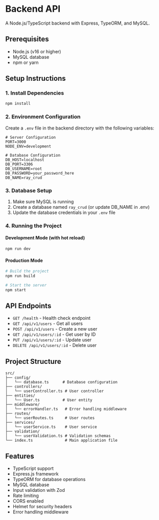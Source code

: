 # Backend API

A Node.js/TypeScript backend with Express, TypeORM, and MySQL.

## Prerequisites

- Node.js (v16 or higher)
- MySQL database
- npm or yarn

## Setup Instructions

### 1. Install Dependencies

```bash
npm install
```

### 2. Environment Configuration

Create a `.env` file in the backend directory with the following variables:

```env
# Server Configuration
PORT=3000
NODE_ENV=development

# Database Configuration
DB_HOST=localhost
DB_PORT=3306
DB_USERNAME=root
DB_PASSWORD=your_password_here
DB_NAME=ray_crud
```

### 3. Database Setup

1. Make sure MySQL is running
2. Create a database named `ray_crud` (or update DB_NAME in .env)
3. Update the database credentials in your `.env` file

### 4. Running the Project

#### Development Mode (with hot reload)
```bash
npm run dev
```

#### Production Mode
```bash
# Build the project
npm run build

# Start the server
npm start
```

## API Endpoints

- `GET /health` - Health check endpoint
- `GET /api/v1/users` - Get all users
- `POST /api/v1/users` - Create a new user
- `GET /api/v1/users/:id` - Get user by ID
- `PUT /api/v1/users/:id` - Update user
- `DELETE /api/v1/users/:id` - Delete user

## Project Structure

```
src/
├── config/
│   └── database.ts      # Database configuration
├── controllers/
│   └── userController.ts # User controller
├── entities/
│   └── User.ts          # User entity
├── middleware/
│   └── errorHandler.ts   # Error handling middleware
├── routes/
│   └── userRoutes.ts     # User routes
├── services/
│   └── userService.ts    # User service
├── validation/
│   └── userValidation.ts # Validation schemas
└── index.ts              # Main application file
```

## Features

- TypeScript support
- Express.js framework
- TypeORM for database operations
- MySQL database
- Input validation with Zod
- Rate limiting
- CORS enabled
- Helmet for security headers
- Error handling middleware 